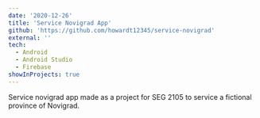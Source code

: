 ```yaml
---
date: '2020-12-26'
title: 'Service Novigrad App'
github: 'https://github.com/howardt12345/service-novigrad'
external: ''
tech: 
  - Android
  - Android Studio
  - Firebase
showInProjects: true
---
```

Service novigrad app made as a project for SEG 2105 to service a fictional province of Novigrad.